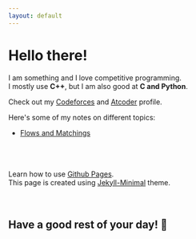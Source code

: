 ```yaml
---
layout: default
---
```


# Hello there!

I am something and I love competitive programming.<br/>I mostly use **C++**, but I am also good at **C and Python**.

Check out my [Codeforces](https://codeforces.com/profile/eucalyptus) and [Atcoder](https://atcoder.jp/users/eucalyptus) profile.

Here's some of my notes on different topics:
*   [Flows and Matchings](./posts/flows.html)

<br/><br/><br/>
Learn how to use [Github Pages](./pages/how-to-use.html).<br/>This page is created using [Jekyll-Minimal](./pages/read-jekyll.html) theme.
<br/><br/><br/>
## Have a good rest of your day! 🎉
